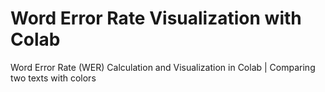 # Word Error Rate Visualization with Colab
Word Error Rate (WER) Calculation and Visualization in Colab | Comparing two texts with colors
